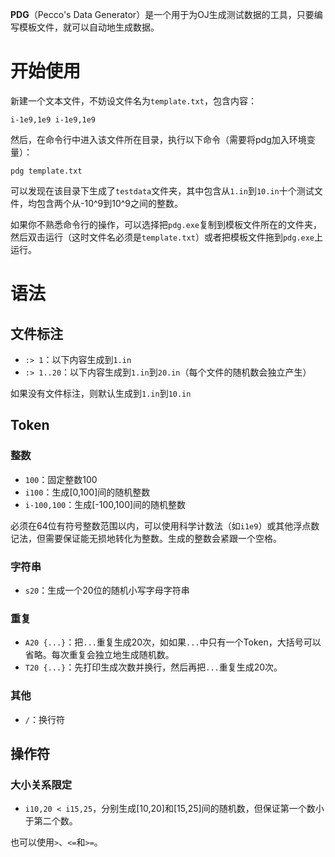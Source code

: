 **PDG**（Pecco's Data Generator）是一个用于为OJ生成测试数据的工具，只要编写模板文件，就可以自动地生成数据。

# 开始使用
新建一个文本文件，不妨设文件名为`template.txt`，包含内容：
```
i-1e9,1e9 i-1e9,1e9
```
然后，在命令行中进入该文件所在目录，执行以下命令（需要将pdg加入环境变量）：
```
pdg template.txt
```
可以发现在该目录下生成了`testdata`文件夹，其中包含从`1.in`到`10.in`十个测试文件，均包含两个从-10^9到10^9之间的整数。

如果你不熟悉命令行的操作，可以选择把`pdg.exe`复制到模板文件所在的文件夹，然后双击运行（这时文件名必须是`template.txt`）或者把模板文件拖到`pdg.exe`上运行。

# 语法
## 文件标注
- `:> 1`：以下内容生成到`1.in`
- `:> 1..20`：以下内容生成到`1.in`到`20.in`（每个文件的随机数会独立产生）

如果没有文件标注，则默认生成到`1.in`到`10.in`

## Token
### 整数
- `100`：固定整数100
- `i100`：生成[0,100]间的随机整数
- `i-100,100`：生成[-100,100]间的随机整数

必须在64位有符号整数范围以内，可以使用科学计数法（如`i1e9`）或其他浮点数记法，但需要保证能无损地转化为整数。生成的整数会紧跟一个空格。

### 字符串
- `s20`：生成一个20位的随机小写字母字符串

### 重复
- `A20 {...}`：把`...`重复生成20次，如如果`...`中只有一个Token，大括号可以省略。每次重复会独立地生成随机数。
- `T20 {...}`：先打印生成次数并换行，然后再把`...`重复生成20次。

### 其他
- `/`：换行符

## 操作符
### 大小关系限定
- `i10,20 < i15,25`，分别生成[10,20]和[15,25]间的随机数，但保证第一个数小于第二个数。

也可以使用`>`、`<=`和`>=`。